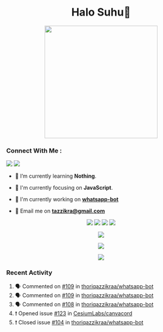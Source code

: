<h1 align="center">Halo Suhu👋</h1>

<p align="center"><img src="https://avatars.githubusercontent.com/thoriqazzikraa" width="300" height="300"></p>

<h3 align="left">Connect With Me :</h3>
<a href="https://facebook.com/thoriqazzikra"><img src="https://img.icons8.com/color/48/000000/facebook.png"></a> <a href="https://instagram.com/thoriqazzikraa"><img src="https://img.icons8.com/fluency/48/000000/instagram-new.png"></a>

- 🌱 I’m currently learning **Nothing**.

- 👀 I'm currently focusing on **JavaScript**.

- 📝 I'm currently working on **[whatsapp-bot](https://github.com/Urbaexyz/whatsapp-bot)**

- 📩 Email me on **tazzikra@gmail.com**  


<p align="center">
  <img src="https://img.shields.io/badge/-JavaScript-black?style=flat-square&logo=javascript" />
  <img src="https://img.shields.io/badge/-Node.js-black?style=flat-square&logo=Node.js" />
  <img src="https://img.shields.io/badge/-Git-black?style=flat-square&logo=git" />
  <img src="https://img.shields.io/badge/-GitHub-black?style=flat-square&logo=github" />
</p>

<p align="center">
  <a href="https://github.com/thoriqazzikraa/whatsapp-bot"><img src="https://github-readme-stats-tazzikra-gmailcom.vercel.app/api/pin?username=thoriqazzikraa&repo=whatsapp-bot&bg_color=30,e96443,904e95&title_color=fff&text_color=fff&icon_color=fff&hide_border=true&show_owner=true&show_icons=true" /></a></p>
 
<p align="center"> 
  <img src="https://github-readme-stats-tazzikra-gmailcom.vercel.app/api?username=thoriqazzikraa&bg_color=30,e96443,904e95&title_color=fff&count_private=true&include_all_commits=false&text_color=fff&icon_color=fff&hide_border=true&show_icons=true" /></p>
  
<p align="center">
  <img src="https://github-readme-stats-tazzikra-gmailcom.vercel.app/api/top-langs?username=thoriqazzikraa&bg_color=30,e96443,904e95&title_color=fff&text_color=fff&hide_border=true&show_icons=true&layout=compact" /></p>

### Recent Activity

<!--START_SECTION:activity-->
1. 🗣 Commented on [#109](https://github.com/thoriqazzikraa/whatsapp-bot/issues/109) in [thoriqazzikraa/whatsapp-bot](https://github.com/thoriqazzikraa/whatsapp-bot)
2. 🗣 Commented on [#109](https://github.com/thoriqazzikraa/whatsapp-bot/issues/109) in [thoriqazzikraa/whatsapp-bot](https://github.com/thoriqazzikraa/whatsapp-bot)
3. 🗣 Commented on [#108](https://github.com/thoriqazzikraa/whatsapp-bot/issues/108) in [thoriqazzikraa/whatsapp-bot](https://github.com/thoriqazzikraa/whatsapp-bot)
4. ❗️ Opened issue [#123](https://github.com/CesiumLabs/canvacord/issues/123) in [CesiumLabs/canvacord](https://github.com/CesiumLabs/canvacord)
5. ❗️ Closed issue [#104](https://github.com/thoriqazzikraa/whatsapp-bot/issues/104) in [thoriqazzikraa/whatsapp-bot](https://github.com/thoriqazzikraa/whatsapp-bot)
<!--END_SECTION:activity-->

